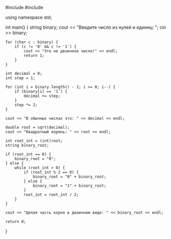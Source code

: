 #include <iostream>
#include <cmath>

using namespace std;

int main() {
    string binary;
    cout << "Введите число из нулей и единиц: ";
    cin >> binary;

    for (char c : binary) {
        if (c != '0' && c != '1') {
            cout << "Это не двоичное число!" << endl;
            return 1;
        }
    }

    int decimal = 0;
    int step = 1;

    for (int i = binary.length() - 1; i >= 0; i--) {
        if (binary[i] == '1') {
            decimal += step;
        }
        step *= 2;
    }

    cout << "В обычных числах это: " << decimal << endl;

    double root = sqrt(decimal);
    cout << "Квадратный корень: " << root << endl;

    int root_int = (int)root;
    string binary_root;

    if (root_int == 0) {
        binary_root = "0";
    } else {
        while (root_int > 0) {
            if (root_int % 2 == 0) {
                binary_root = "0" + binary_root;
            } else {
                binary_root = "1" + binary_root;
            }
            root_int = root_int / 2;
        }
    }

    cout << "Целая часть корня в двоичном виде: " << binary_root << endl;

    return 0;
}
